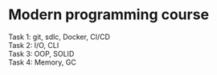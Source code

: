 # Modern programming course
Task 1: git, sdlc, Docker, CI/CD <br />
Task 2: I/O, CLI <br />
Task 3: OOP, SOLID <br />
Task 4: Memory, GC
